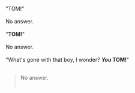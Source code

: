 "TOM!"<br /><br />
No answer.<br /><br />
"**TOM!**"<br /><br />
No answer.<br /><br />
"What's gone with that boy, I wonder? **_You_ TOM!**"<br /><br />
>No answer.<br /><br />
